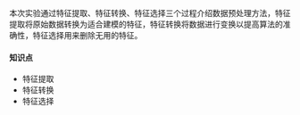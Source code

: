 

本次实验通过特征提取、特征转换、特征选择三个过程介绍数据预处理方法，特征提取将原始数据转换为适合建模的特征，特征转换将数据进行变换以提高算法的准确性，特征选择用来删除无用的特征。

#### 知识点

-   特征提取
-   特征转换
-   特征选择

### 
<!--stackedit_data:
eyJoaXN0b3J5IjpbODkzNjc4NzM4XX0=
-->